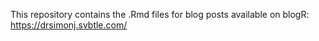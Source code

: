 This repository contains the .Rmd files for blog posts available on blogR: <https://drsimonj.svbtle.com/>
